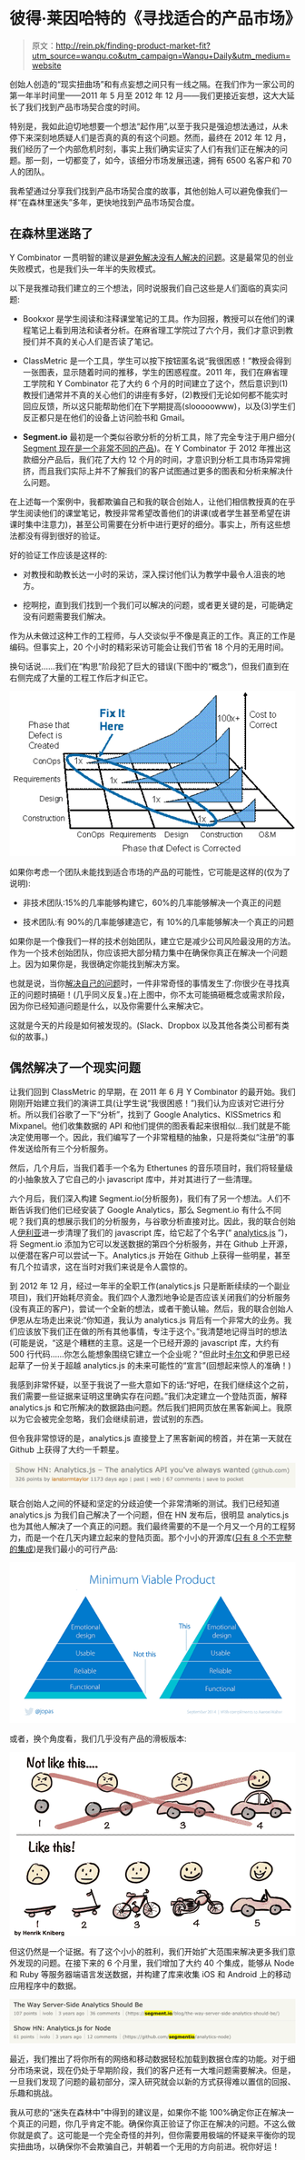 # 彼得·莱因哈特的《寻找适合的产品市场》

> 原文：<http://rein.pk/finding-product-market-fit?utm_source=wanqu.co&utm_campaign=Wanqu+Daily&utm_medium=website>

创始人创造的“现实扭曲场”和有点妄想之间只有一线之隔。在我们作为一家公司的第一年半时间里——2011 年 5 月至 2012 年 12 月——我们更接近妄想，这大大延长了我们找到产品市场契合度的时间。

特别是，我如此迫切地想要一个想法“起作用”,以至于我只是强迫想法通过，从未停下来深刻地质疑人们是否真的真的有这个问题。然而，最终在 2012 年 12 月，我们经历了一个内部危机时刻，事实上我们确实证实了人们有我们正在解决的问题。那一刻，一切都变了，如今，该细分市场发展迅速，拥有 6500 名客户和 70 人的团队。

我希望通过分享我们找到产品市场契合度的故事，其他创始人可以避免像我们一样“在森林里迷失”多年，更快地找到产品市场契合度。

## 在森林里迷路了

Y Combinator 一贯明智的建议是[避免解决没有人解决的问题](http://paulgraham.com/startupideas.html)。这是最常见的创业失败模式，也是我们头一年半的失败模式。

以下是我推动我们建立的三个想法，同时说服我们自己这些是人们面临的真实问题:

*   Bookxor 是学生阅读和注释课堂笔记的工具。作为回报，教授可以在他们的课程笔记上看到用法和读者分析。在麻省理工学院过了六个月，我们才意识到教授们并不真的关心人们是否读了笔记。

*   ClassMetric 是一个工具，学生可以按下按钮匿名说“我很困惑！”教授会得到一张图表，显示随着时间的推移，学生的困惑程度。2011 年，我们在麻省理工学院和 Y Combinator 花了大约 6 个月的时间建立了这个，然后意识到(1)教授们通常并不真的关心他们的讲座有多好，(2)教授们无论如何都不能实时回应反馈，所以这只能帮助他们在下学期提高(slooooowww)，以及(3)学生们反正都只是在他们的设备上访问脸书和 Gmail。

*   **Segment.io** 最初是一个类似谷歌分析的分析工具，除了完全专注于用户细分( [Segment 现在是一个非常不同的产品](https://segment.com/))。在 Y Combinator 于 2012 年推出这款细分产品后，我们花了大约 12 个月的时间，才意识到分析工具市场异常拥挤，而且我们实际上并不了解我们的客户试图通过更多的图表和分析来解决什么问题。

在上述每一个案例中，我都欺骗自己和我的联合创始人，让他们相信教授真的在乎学生阅读他们的课堂笔记，教授非常希望改善他们的讲课(或者学生甚至希望在讲课时集中注意力)，甚至公司需要在分析中进行更好的细分。事实上，所有这些想法都没有得到很好的验证。

好的验证工作应该是这样的:

*   对教授和助教长达一小时的采访，深入探讨他们认为教学中最令人沮丧的地方。

*   挖啊挖，直到我们找到一个我们可以解决的问题，或者更关键的是，可能确定没有问题需要我们解决。

作为从未做过这种工作的工程师，与人交谈似乎不像是真正的工作。真正的工作是编码。但事实上，20 个小时的精彩采访可能会让我们节省 18 个月的无用时间。

换句话说……我们在“构思”阶段犯了巨大的错误(下图中的“概念”)，但我们直到在右侧完成了大量的工程工作后才纠正它。

![](img/ce024e0c6ee2477970a171c58305e407.png)

如果你考虑一个团队未能找到适合市场的产品的可能性，它可能是这样的(仅为了说明):

*   非技术团队:15%的几率能够构建它，60%的几率能够解决一个真正的问题

*   技术团队:有 90%的几率能够建造它，有 10%的几率能够解决一个真正的问题

如果你是一个像我们一样的技术创始团队，建立它是减少公司风险最没用的方法。作为一个技术创始团队，你应该把大部分精力集中在确保你真正在解决一个问题上。因为如果你是，我很确定你能找到解决方案。

也就是说，当你[解决自己的问题](https://gettingreal.37signals.com/ch02_Whats_Your_Problem.php)时，一件非常奇怪的事情发生了:你很少在寻找真正的问题时搞砸！(几乎同义反复。)在上图中，你不太可能搞砸概念或需求阶段，因为你已经知道问题是什么，以及你需要什么来解决它。

这就是今天的片段是如何被发现的。(Slack、Dropbox 以及其他各类公司都有类似的故事。)

## 偶然解决了一个现实问题

让我们回到 ClassMetric 的早期，在 2011 年 6 月 Y Combinator 的最开始。我们刚刚开始建立我们的演讲工具(让学生说“我很困惑！”)我们认为应该对它进行分析。所以我们谷歌了一下“分析”，找到了 Google Analytics、KISSmetrics 和 Mixpanel。他们收集数据的 API 和他们提供的图表看起来很相似…我们就是不能决定使用哪一个。因此，我们编写了一个非常粗糙的抽象，只是将类似“注册”的事件发送给所有三个分析服务。

然后，几个月后，当我们着手一个名为 Ethertunes 的音乐项目时，我们将轻量级的小抽象放入了它自己的小 javascript 库中，并对其进行了一些清理。

六个月后，我们深入构建 Segment.io(分析服务)，我们有了另一个想法。人们不断告诉我们他们已经安装了 Google Analytics，那么 Segment.io 有什么不同呢？我们真的想展示我们的分析服务，与谷歌分析直接对比。因此，我的联合创始人[伊利亚](https://twitter.com/ivolo)进一步清理了我们的 javascript 库，给它起了个名字(“ [analytics.js](https://github.com/segmentio/analytics.js) ”)，将 Segment.io 添加为它可以发送数据的第四个分析服务，并在 Github 上开源，以便潜在客户可以尝试一下。Analytics.js 开始在 Github 上获得一些明星，甚至有几个拉请求，这在当时对我们来说是令人震惊的。

到 2012 年 12 月，经过一年半的全职工作(analytics.js 只是断断续续的一个副业项目)，我们开始耗尽资金。我们四个人激烈地争论是否应该关闭我们的分析服务(没有真正的客户)，尝试一个全新的想法，或者干脆认输。然后，我的联合创始人伊恩从左场走出来说:“你知道，我认为 analytics.js 背后有一个非常大的业务。我们应该放下我们正在做的所有其他事情，专注于这个。”我清楚地记得当时的想法(可能是说，“这是个糟糕的主意。这是一个已经开源的 javascript 库，大约有 500 行代码……你怎么能想象围绕它建立一个企业呢？”但此时[卡尔文](https://twitter.com/calvinfo)和伊恩已经起草了一份关于超越 analytics.js 的未来可能性的“宣言”(回想起来惊人的准确！)

我感到非常怀疑，以至于我说了一些大意如下的话:“好吧，在我们继续这个之前，我们需要一些证据来证明这里确实存在问题。”我们决定建立一个登陆页面，解释 analytics.js 和它所解决的数据路由问题。然后我们把网页放在黑客新闻上。我原以为它会被完全忽略，我们会继续前进，尝试别的东西。

但令我非常惊讶的是，analytics.js 直接登上了黑客新闻的榜首，并在第一天就在 Github 上获得了大约一千颗星。

![](img/858bf6653fa03510017053b3f34fbf4c.png)

联合创始人之间的怀疑和坚定的分歧迫使一个非常清晰的测试。我们已经知道 analytics.js 为我们自己解决了一个问题，但在 HN 发布后，很明显 analytics.js 也为其他人解决了一个真正的问题。我们最终需要的不是一个月又一个月的工程努力，而是一个在几天内建立起来的登陆页面。那个小小的开源库([只有 8 个不完整的集成](https://github.com/segmentio/analytics.js/blob/f56b2932cd08e7b74e384b4ffc270a759398f91a/analytics.js))是我们最小的可行产品:

![](img/f0506f43830830dd3938491d55e72520.png)

或者，换个角度看，我们几乎没有产品的滑板版本:

![](img/af096c13a6f1c9a1c34875051c05a233.png)

但这仍然是一个证据。有了这个小小的胜利，我们开始扩大范围来解决更多我们意外发现的问题。在接下来的 6 个月里，我们增加了大约 40 个集成，能够从 Node 和 Ruby 等服务器端语言发送数据，并构建了库来收集 iOS 和 Android 上的移动应用程序中的数据。

![](img/2abed65ae40011c4af2ac8dd25db0b9a.png)

最近，我们推出了将你所有的网络和移动数据轻松加载到数据仓库的功能。对于细分市场来说，现在仍处于早期阶段，我们的客户还有一大堆问题需要解决。但是，一旦我们发现了问题的最初部分，深入研究就会以新的方式获得难以置信的回报、乐趣和挑战。

我从可悲的“迷失在森林中”中得到的建议是，如果你不能 100%确定你正在解决一个真正的问题，你几乎肯定不能。确保你真正验证了你正在解决的问题。不这么做你就是疯了。这可能是一个完全奇怪的并列，但你需要用极端的怀疑来平衡你的现实扭曲场，以确保你不会欺骗自己，并朝着一个无用的方向前进。祝你好运！